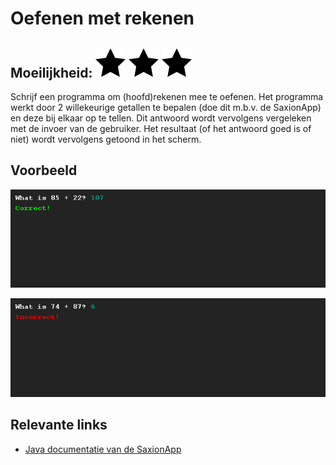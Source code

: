 # Oefenen met rekenen 
## Moeilijkheid: ![Filled](../resources/star-filled.svg) ![Filled](../resources/star-filled.svg) ![Filled](../resources/star-filled.svg) 

Schrijf een programma om (hoofd)rekenen mee te oefenen. Het programma werkt door 2 willekeurige getallen te bepalen (doe dit m.b.v. de SaxionApp) en deze bij elkaar op te tellen. Dit antwoord wordt vervolgens vergeleken met de invoer van de gebruiker. Het resultaat (of het antwoord goed is of niet) wordt vervolgens getoond in het scherm.

## Voorbeeld
![Example](sample_output.png)

![Example](sample_output2.png)

## Relevante links
* [Java documentatie van de SaxionApp](https://saxionapp.hboictlab.nl/nl/saxion/app/SaxionApp.html)



